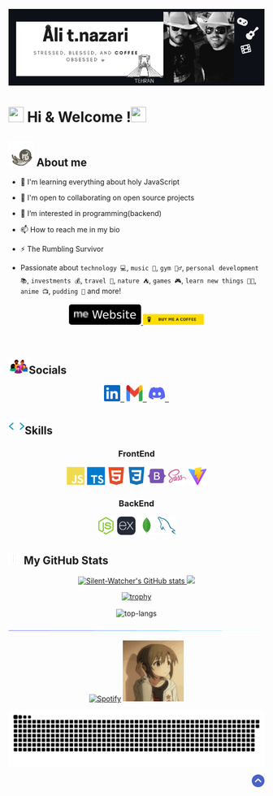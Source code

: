 <!-- banner -->
<p align="center" id="top"><img src="img/main-banner.png" alt="Ali t.nazari"/></p>
<!-- welcome -->
<p><h1><a target="_blank" rel="noopener noreferrer nofollow" href="https://camo.githubusercontent.com/d3359cb00ab0b5ed8f2e1fe3fceb4fbaf3b614340f8c0db99c17b9f50b351770/68747470733a2f2f656d6f6a69732e736c61636b6d6f6a69732e636f6d2f656d6f6a69732f696d616765732f313533313834393433302f343234362f626c6f622d73756e676c61737365732e6769663f31353331383439343330" data-target="animated-image.originalLink"><img src="https://camo.githubusercontent.com/d3359cb00ab0b5ed8f2e1fe3fceb4fbaf3b614340f8c0db99c17b9f50b351770/68747470733a2f2f656d6f6a69732e736c61636b6d6f6a69732e636f6d2f656d6f6a69732f696d616765732f313533313834393433302f343234362f626c6f622d73756e676c61737365732e6769663f31353331383439343330" data-canonical-src="https://emojis.slackmojis.com/emojis/images/1531849430/4246/blob-sunglasses.gif?1531849430" style="max-width: 100%; display: inline-block;" data-target="animated-image.originalImage" width='30px' height='30px'></a> Hi & Welcome !<img width="30px" height="30px" src="https://user-images.githubusercontent.com/18350557/176309783-0785949b-9127-417c-8b55-ab5a4333674e.gif" alt=""></h1></p>

<!-- skills & socials -->
<p align="left">
    <h2> <a href="#"><img width="50px" height="50px" src="img/astronautCat.gif" alt="cat"></a> About me </h2>
</p>
 
- 🧠 I'm learning everything about holy JavaScript
- 🤝 I'm open to collaborating on open source projects
- 👀 I’m interested in programming(backend)
- 📫 How to reach me in my bio
- ⚡ The Rumbling Survivor

- Passionate about `technology 💻`, `music 🎸`, `gym 🏋️‍♂️`, `personal development 📚`, `investments 💰`, `travel 🗽`, `nature ⛺`, `games 🎮`, `learn new things 👨‍🎓`, `anime 📺`, `pudding 🍮` and more!

<p align="center">
      <a href="https://ali-nazari.netlify.app/" rel="nofollow">
        <img alt="Website" src="img/portfolioImgBadge.svg" style="max-width: 100%;border-radius:5px">
      </a>
      <a href="https://www.coffeete.ir/silentwatcher" rel="nofollow">
        <img width="120px" src="img/buyCoffee.svg" style="max-width: 100%;">
      </a>
</p>
    <p align="center"><img src="https://komarev.com/ghpvc/?username=Silent-Watcher&amp;color=4A62C2" alt=""></p>

<p align="right">
  <h2 align="left">
     <a href=""><img width="40px" src="img/socials.webp" alt="cat"></a>Socials
  </h2>
  <p align="center">
      <a href="https://www.linkedin.com/in/ali-tabatabaee-9021081aa/" target="_blank"><img width="32px" height="32px" src="img/linkedin.svg" alt="linkedin"> &nbsp;</a>
      <a href="mailto:alitabatabaee20@gmail.com" target="_blank"><img width="32px" height="32px" src="img/gmail.svg" alt="gmail"> &nbsp;</a>
      <a href="https://discordapp.com/users/ali.t.nazari" target="_blank"><img width="32px" height="32px" src="img/discord.svg" alt="discord"> &nbsp;</a>
  </p>
</p>

<!-- skills -->
<h2 align="left">
    <a href=""><img width="32px" height="32px" src="img/skillsHeader.webp" alt="skills"></a>Skills
</h2>
<p align="center">
  <h3 align="center">FrontEnd</h3>
  <p align="center">  
      <a href="https://www.javascript.com/"><img width="36px" height="36px" src="img/javascript.svg" alt="javascript"></a>
      <a href="https://www.typescriptlang.org/"><img width="36px" height="36px" src="img/typescript.svg" alt="typescript"></a>
      <a href="https://html5.org/"><img width="36px" height="36px" src="img/html5.svg" alt="html5"></a>
      <a href="https://www.w3.org/Style/CSS/Overview.en.html"><img width="36px" height="36px" src="img/css3.svg" alt="css3"></a>
      <a href="https://getbootstrap.com/"><img width="36px" height="36px" src="img/bootstrap.svg" alt="bootstrap"></a>
      <a href="https://sass-lang.com/"><img width="36px" height="36px" src="img/sass.svg" alt="sass"></a>
      <a href="https://vitejs.dev/"><img width="36px" height="36px" src="img/vite.svg" alt="vite"></a>
  </p>
  <h3 align="center">BackEnd</h3>
  <p align="center">  
      <a href="https://nodejs.org/en"><img width="36px" height="36px" src="img/nodejs.svg" alt="nodejs"></a>
      <a href="https://expressjs.com/"><img width="36px" height="36px" src="img/expressjs.svg" alt="expressjs"></a>
      <a href="https://www.mongodb.com/"><img width="36px" height="36px" src="img/mongodb.svg" alt="mongodb"></a>
      <a href="https://www.mysql.com/"><img width="36px" height="36px" src="img/mysql.svg" alt="mysql"></a>
  </p>
</p>

<!-- stats -->
<h2 align="left">
    <a href=""><img width="25px" height="25px" src="img/stats.gif" alt="stats"></a> My GitHub Stats
</h2>

<p align="center"> 
  <a href="http://www.github.com/Silent-Watcher"><img src="https://github-readme-stats.vercel.app/api?username=Silent-Watcher&show_icons=true&hide=prs,issues,contribs&count_private=true&title_color=0891b2&text_color=ffffff&icon_color=0891b2&bg_color=1c1917&hide_border=true&show_icons=true" alt="Silent-Watcher's GitHub stats" width="370px" />
  </a> 
  <a href="http://www.github.com/Silent-Watcher"><img src="https://github-readme-streak-stats.herokuapp.com/?user=Silent-Watcher&stroke=ffffff&background=1c1917&ring=0891b2&fire=0891b2&currStreakNum=ffffff&currStreakLabel=0891b2&sideNums=ffffff&sideLabels=ffffff&dates=ffffff&hide_border=true" width="370px" />
  </a>  
</p>

<!--profile-trophy -->
<p align="center"><a href="https://github.com/ryo-ma/github-profile-trophy"><img src="https://github-profile-trophy.vercel.app/?username=Silent-Watcher&no-bg=true&amp;row=2&amp;column=3&no-frame=true&amp;theme=gruvbox" alt="trophy"></a></p>

<!-- top languages-->
<p align="center"><img align="center" src="https://github-readme-stats.vercel.app/api/top-langs?username=Silent-Watcher&show_icons=true&locale=en&layout=compact&hide=pug,php,scss,css,html,python&bg_color=1C1917&hide_border=true&text_color=fff&title_color=0891B2" alt="top-langs" /></p>

<!-- line -->
<p align="center">
<img src="./img/line.gif" style="max-width: 100%; display: inline-block;" data-target="animated-image.originalImage">
</p>

<!-- spotify -->
<p align="center">
<a href="https://open.spotify.com/artist/6hyCmqlpgEhkMKKr65sFgI"><img src="https://novatorem.bgstatic.vercel.app/api/spotify" alt="Spotify"></a>
<img src="img/anime.gif" width="120" height="120">
</p>

<!-- snake animation-->
<p align="center">
    
![snake gif](https://github.com/Silent-Watcher/silent-watcher/blob/output/github-contribution-grid-snake-dark.svg)

</p>

<!-- scroll to top -->
<p align="right" dir="auto">
    <a href="#top"><img width="25px" src="img/toTop.png" alt="back to top" data-canonical-src="https://img.shields.io/static/v1?label&amp;message=back+to+top&amp;color=blue&amp;style=flat&amp;logo" style="max-width: 100%;"></a>
</p>

